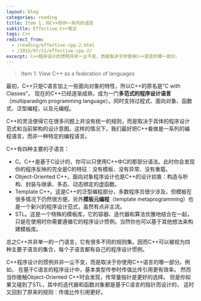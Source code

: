 ```yaml
---
layout: blog
categories: reading
title: Item 1：将C++视作一系列的语言
subtitle: Effective C++笔记
tags: C++
redirect_from:
  - /reading/effective-cpp-2.html
  - /2015/07/21/effective-cpp-2/
excerpt: C++程序设计的惯例并非一尘不变，而是取决于你使用C++语言的哪一部分。
---
```


> Item 1: View C++ as a federation of languages

最初，C++只是C语言加上一些面向对象的特性，所以C++的原名是“C with Classes”。
现在的C++已经逐渐成熟，成为一门**多范式的程序设计语言**（multiparadigm programming language）。同时支持过程式、面向对象、函数式、泛型编程，以及元编程。

C++的灵活使得它在很多问题上并没有统一的规则，而是取决于具体的程序设计范式和当前架构的设计意图。这样的情况下，我们最好把C++看做是一系列的编程语言，而非一种特定的编程语言。

C++有四种主要的子语言：

* C。C++是基于C设计的，你可以只使用C++中C的那部分语法。此时你会发现你的程序反映的完全是C的特征：没有模板、没有异常、没有重载。
* Object-Oriented C++。面向对象程序设计也是C++的设计初衷：构造与析构、封装与继承、多态、动态绑定的虚函数。
* Template C++。这是C++的泛型编程部分，多数程序员很少涉及，但模板在很多情况下仍然很方便。另外**模板元编程**（template metaprogramming）也是一个新兴的程序设计范式，虽然有点非主流。
* STL。这是一个特殊的模板库，它的容器、迭代器和算法优雅地结合在一起，只是在使用时你需要遵循它的程序设计惯例。当然你也可以基于其他想法来构建模板库。

总之C++并非单一的一门语言，它有很多不同的规则集。因而C++可以被视为四种主要子语言的集合，每个子语言都有自己的程序设计惯例。

C++程序设计的惯例并非一尘不变，而是取决于你使用C++语言的哪一部分。例如，
在基于C语言的程序设计中，基本类型传参时传值比传引用更有效率。
然而当你接触Object-Oriented C++时会发现，传常量指针是更好的选择。
但是你如果又碰到了STL，其中的迭代器和函数对象都是基于C语言的指针而设计的，
这时又回到了原来的规则：传值比传引用更好。
